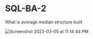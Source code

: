 # SQL-BA-2
What is average median structure built


![Screenshot 2022-03-05 at 11 14 44 PM](https://user-images.githubusercontent.com/100821099/156894358-ac8fc0a6-fec6-435a-a937-f3cc37a94c20.png)

